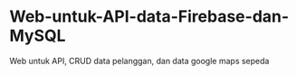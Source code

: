 # Web-untuk-API-data-Firebase-dan-MySQL
Web untuk API, CRUD data pelanggan, dan data google maps sepeda

